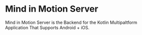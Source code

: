 # Mind in Motion Server
Mind in Motion Server is the Backend for the Kotlin Multipaltform Application That Supports Android + iOS.
